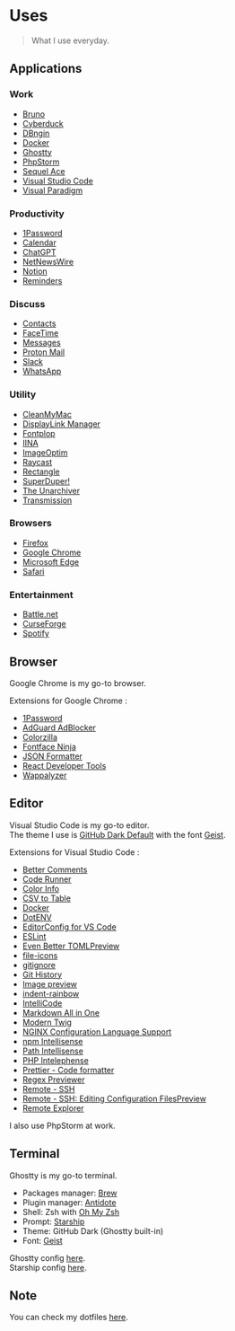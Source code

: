 # Uses

> What I use everyday.

## Applications

### Work

- [Bruno](https://usebruno.com)
- [Cyberduck](https://cyberduck.io)
- [DBngin](https://dbngin.com)
- [Docker](https://docker.com)
- [Ghostty](https://ghostty.org)
- [PhpStorm](https://jetbrains.com/fr-fr/phpstorm)
- [Sequel Ace](https://sequel-ace.com)
- [Visual Studio Code](https://code.visualstudio.com)
- [Visual Paradigm](https://visual-paradigm.com)

### Productivity

- [1Password](https://1password.com)
- [Calendar](https://support.apple.com/guide/calendar)
- [ChatGPT](https://chatgpt.com)
- [NetNewsWire](https://netnewswire.com)
- [Notion](https://notion.so)
- [Reminders](https://support.apple.com/guide/reminders)

### Discuss

- [Contacts](https://support.apple.com/guide/contacts)
- [FaceTime](https://support.apple.com/guide/facetime)
- [Messages](https://support.apple.com/guide/messages)
- [Proton Mail](https://proton.me/mail)
- [Slack](https://slack.com)
- [WhatsApp](https://whatsapp.com)

### Utility

- [CleanMyMac](https://cleanmymac.com)
- [DisplayLink Manager](https://synaptics.com/products/displaylink-graphics/downloads/macos)
- [Fontplop](https://github.com/matthewgonzalez/fontplop)
- [IINA](https://iina.io)
- [ImageOptim](https://imageoptim.com)
- [Raycast](https://raycast.com)
- [Rectangle](https://rectangleapp.com)
- [SuperDuper!](https://shirt-pocket.com/SuperDuper)
- [The Unarchiver](https://theunarchiver.com)
- [Transmission](https://transmissionbt.com)

### Browsers

- [Firefox](https://mozilla.org/firefox)
- [Google Chrome](https://google.com/chrome)
- [Microsoft Edge](https://microsoft.com/edge)
- [Safari](https://apple.com/safari)

### Entertainment

- [Battle.net](https://battle.net)
- [CurseForge](https://curseforge.com)
- [Spotify](https://spotify.com)

## Browser

Google Chrome is my go-to browser.

Extensions for Google Chrome :

- [1Password](https://chromewebstore.google.com/detail/1password-%E2%80%93-gestionnaire/aeblfdkhhhdcdjpifhhbdiojplfjncoa)
- [AdGuard AdBlocker](https://chromewebstore.google.com/detail/adguard-adblocker/bgnkhhnnamicmpeenaelnjfhikgbkllg)
- [Colorzilla](https://chromewebstore.google.com/detail/colorzilla/bhlhnicpbhignbdhedgjhgdocnmhomnp)
- [Fontface Ninja](https://chromewebstore.google.com/detail/fontface-ninja/eljapbgkmlngdpckoiiibecpemleclhh)
- [JSON Formatter](https://chromewebstore.google.com/detail/json-formatter/bcjindcccaagfpapjjmafapmmgkkhgoa)
- [React Developer Tools](https://chromewebstore.google.com/detail/react-developer-tools/fmkadmapgofadopljbjfkapdkoienihi)
- [Wappalyzer](https://chromewebstore.google.com/detail/wappalyzer/gppongmhjkpfnbhagpmjfkannfbllamg)

## Editor

Visual Studio Code is my go-to editor.
<br>
The theme I use is [GitHub Dark Default](https://marketplace.visualstudio.com/items?itemName=GitHub.github-vscode-theme) with the font [Geist](https://github.com/vercel/geist-font).

Extensions for Visual Studio Code :

- [Better Comments](https://marketplace.visualstudio.com/items?itemName=aaron-bond.better-comments)
- [Code Runner](https://marketplace.visualstudio.com/items?itemName=formulahendry.code-runner)
- [Color Info](https://marketplace.visualstudio.com/items?itemName=bierner.color-info)
- [CSV to Table](https://marketplace.visualstudio.com/items?itemName=phplasma.csv-to-table)
- [Docker](https://marketplace.visualstudio.com/items?itemName=ms-azuretools.vscode-docker)
- [DotENV](https://marketplace.visualstudio.com/items?itemName=mikestead.dotenv)
- [EditorConfig for VS Code](https://marketplace.visualstudio.com/items?itemName=EditorConfig.EditorConfig)
- [ESLint](https://marketplace.visualstudio.com/items?itemName=dbaeumer.vscode-eslint)
- [Even Better TOMLPreview](https://marketplace.visualstudio.com/items?itemName=tamasfe.even-better-toml)
- [file-icons](https://marketplace.visualstudio.com/items?itemName=file-icons.file-icons)
- [gitignore](https://marketplace.visualstudio.com/items?itemName=codezombiech.gitignore)
- [Git History](https://marketplace.visualstudio.com/items?itemName=donjayamanne.githistory)
- [Image preview](https://marketplace.visualstudio.com/items?itemName=kisstkondoros.vscode-gutter-preview)
- [indent-rainbow](https://marketplace.visualstudio.com/items?itemName=oderwat.indent-rainbow)
- [IntelliCode](https://marketplace.visualstudio.com/items?itemName=VisualStudioExptTeam.vscodeintellicode)
- [Markdown All in One](https://marketplace.visualstudio.com/items?itemName=yzhang.markdown-all-in-one)
- [Modern Twig](https://marketplace.visualstudio.com/items?itemName=stanislav.vscode-twig)
- [NGINX Configuration Language Support](https://marketplace.visualstudio.com/items?itemName=ahmadalli.vscode-nginx-conf)
- [npm Intellisense](https://marketplace.visualstudio.com/items?itemName=christian-kohler.npm-intellisense)
- [Path Intellisense](https://marketplace.visualstudio.com/items?itemName=christian-kohler.path-intellisense)
- [PHP Intelephense](https://marketplace.visualstudio.com/items?itemName=bmewburn.vscode-intelephense-client)
- [Prettier - Code formatter](https://marketplace.visualstudio.com/items?itemName=esbenp.prettier-vscode)
- [Regex Previewer](https://marketplace.visualstudio.com/items?itemName=chrmarti.regex)
- [Remote - SSH](https://marketplace.visualstudio.com/items?itemName=ms-vscode-remote.remote-ssh)
- [Remote - SSH: Editing Configuration FilesPreview](https://marketplace.visualstudio.com/items?itemName=ms-vscode-remote.remote-ssh-edit)
- [Remote Explorer](https://marketplace.visualstudio.com/items?itemName=ms-vscode.remote-explorer)

I also use PhpStorm at work.

## Terminal

Ghostty is my go-to terminal.

- Packages manager: [Brew](https://brew.sh)
- Plugin manager: [Antidote](https://github.com/mattmc3/antidote)
- Shell: Zsh with [Oh My Zsh](https://ohmyz.sh)
- Prompt: [Starship](https://github.com/starship/starship)
- Theme: GitHub Dark (Ghostty built-in)
- Font: [Geist](https://github.com/vercel/geist-font)

Ghostty config [here](https://github.com/lehroj/setup/blob/main/dotfiles/term/ghostty.conf).
<br>
Starship config [here](https://github.com/lehroj/setup/blob/main/dotfiles/term/starship.toml).

## Note

You can check my dotfiles [here](https://github.com/lehroj/setup).
